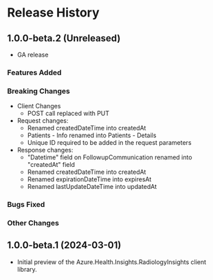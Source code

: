 # Release History

## 1.0.0-beta.2 (Unreleased)
- GA release

### Features Added

### Breaking Changes
- Client Changes
    - POST call replaced with PUT
- Request changes:
    - Renamed createdDateTime into createdAt
    - Patients - Info renamed into Patients - Details
    - Unique ID required to be added in the request parameters
- Response changes:
    - "Datetime" field on FollowupCommunication renamed into "createdAt" field
    - Renamed createdDateTime into createdAt
    - Renamed expirationDateTime into expiresAt
    - Renamed lastUpdateDateTime into updatedAt

### Bugs Fixed

### Other Changes

## 1.0.0-beta.1 (2024-03-01)

- Initial preview of the Azure.Health.Insights.RadiologyInsights client library.
